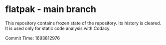 # flatpak - main branch

This repository contains frozen state of the repository.
Its history is cleared. It is used only for static code
analysis with Codacy.

Commit Time: 1693812976